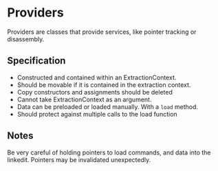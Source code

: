 # Providers
Providers are classes that provide services, like pointer tracking or disassembly.

## Specification
* Constructed and contained within an ExtractionContext.
* Should be movable if it is contained in the extraction context.
* Copy constructors and assignments should be deleted
* Cannot take ExtractionContext as an argument.
* Data can be preloaded or loaded manually. With a `load` method.
* Should protect against multiple calls to the load function

## Notes
Be very careful of holding pointers to load commands, and data into the linkedit. Pointers may be invalidated unexpectedly.